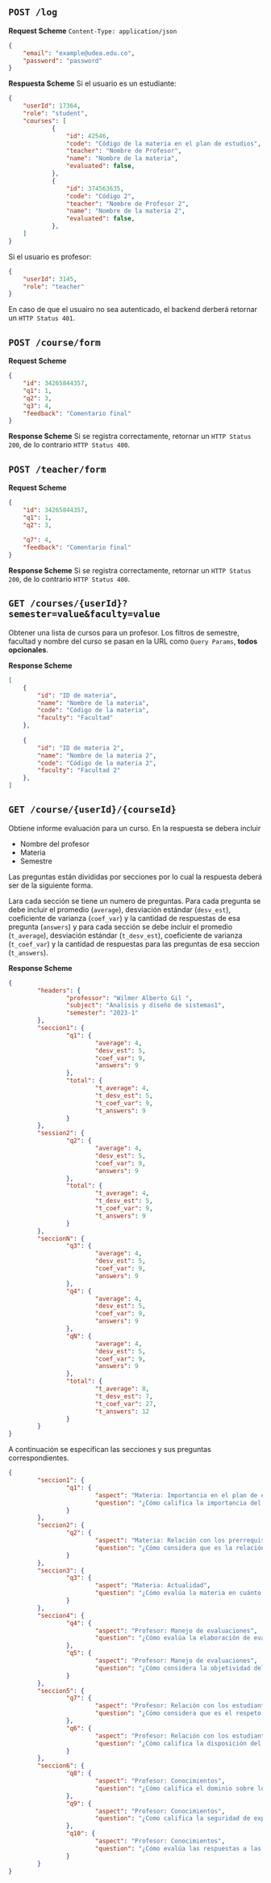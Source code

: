 
## `POST /log`

**Request Scheme**
`Content-Type: application/json`
```json
{
	"email": "example@udea.edu.co",
	"password": "password"
}
```
**Respuesta Scheme**
Si el usuario es un estudiante:
```json
{
	"userId": 17364,
	"role": "student",
	"courses": [
			{
				"id": 42546,
				"code": "Código de la materia en el plan de estudios",
				"teacher": "Nombre de Profesor",
				"name": "Nombre de la materia",
				"evaluated": false,
			},
			{
				"id": 374563635,
				"code": "Código 2",
				"teacher": "Nombre de Profesor 2",
				"name": "Nombre de la materia 2",
				"evaluated": false,
			},
	]
}
```

Si el usuario es profesor:
```json
{
	"userId": 3145,
	"role": "teacher"
}
```

En caso de que el usuairo no sea autenticado, el backend derberá retornar un `HTTP Status 401`.

## `POST /course/form`

**Request Scheme**

```json
{
	"id": 34265844357,
	"q1": 1,
	"q2": 3,
	"q3": 4,
	"feedback": "Comentario final"
}
```

**Response Scheme**
Si se registra correctamente, retornar un `HTTP Status 200`, de lo contrario `HTTP Status 400`.

## `POST /teacher/form`

**Request Scheme**

```json
{
	"id": 34265844357,
	"q1": 1,
	"q2": 3,
	
	"q7": 4,
	"feedback": "Comentario final"
}
```

**Response Scheme**
Si se registra correctamente, retornar un `HTTP Status 200`, de lo contrario `HTTP Status 400`.

## `GET /courses/{userId}?semester=value&faculty=value`

Obtener una lista de cursos para un profesor. Los filtros de semestre, facultad y nombre del curso se pasan en la URL como `Query Params`, **todos opcionales**.

**Response Scheme**
```json
[
	{
		"id": "ID de materia",
		"name": "Nombre de la materia",
		"code": "Código de la materia",
		"faculty": "Facultad"
	},
	
	{
		"id": "ID de materia 2",
		"name": "Nombre de la materia 2",
		"code": "Código de la materia 2",
		"faculty": "Facultad 2"
	},
]
```

## `GET /course/{userId}/{courseId}`

Obtiene informe evaluación para un curso. En la respuesta se debera incluir
 - Nombre del profesor
 - Materia
 - Semestre

 Las preguntas están divididas por secciones por lo cual la respuesta deberá ser de la siguiente forma.

 Lara cada sección se tiene un numero de preguntas. Para cada pregunta se debe incluir 
 el promedio (`average`), desviación estándar (`desv_est`),  coeficiente de varianza (`coef_var`) 
 y la cantidad de respuestas de esa pregunta (`answers`) y para cada sección se debe incluir
 el promedio (`t_average`), desviación estándar (`t_desv_est`),  coeficiente de varianza (`t_coef_var`) 
 y la cantidad de respuestas para las preguntas de esa seccion (`t_answers`).

 **Response Scheme**
```json
{
        "headers": {
                "professor": "Wilmer Alberto Gil ",
                "subject": "Analisis y diseño de sistemas1",
                "semester": "2023-1"
        },
        "seccion1": {
                "q1": {
                        "average": 4,
                        "desv_est": 5,
                        "coef_var": 9,
                        "answers": 9
                },
                "total": {
                        "t_average": 4,
                        "t_desv_est": 5,
                        "t_coef_var": 9,
                        "t_answers": 9
                }
        },
        "session2": {
                "q2": {
                        "average": 4,
                        "desv_est": 5,
                        "coef_var": 9,
                        "answers": 9
                },
                "total": {
                        "t_average": 4,
                        "t_desv_est": 5,
                        "t_coef_var": 9,
                        "t_answers": 9
                }
        },
        "seccionN": {
                "q3": {
                        "average": 4,
                        "desv_est": 5,
                        "coef_var": 9,
                        "answers": 9
                },
                "q4": {
                        "average": 4,
                        "desv_est": 5,
                        "coef_var": 9,
                        "answers": 9
                },
                "qN": {
                        "average": 4,
                        "desv_est": 5,
                        "coef_var": 9,
                        "answers": 9
                },
                "total": {
                        "t_average": 8,
                        "t_desv_est": 7,
                        "t_coef_var": 27,
                        "t_answers": 12
                }
        }
}
```

A continuación se especifican las secciones y sus preguntas correspondientes.

```json
{
        "seccion1": {
                "q1": {
                        "aspect": "Materia: Importancia en el plan de estudios",
                        "question": "¿Cómo califica la importancia del curso dentro del plan de estudios?"
                }
        },
        "seccion2": {
                "q2": {
                        "aspect": "Materia: Relación con los prerrequisitos",
                        "question": "¿Cómo considera que es la relación de la materia con sus prerrequisitos?"
                }
        },
        "seccion3": {
                "q3": {
                        "aspect": "Materia: Actualidad",
                        "question": "¿Cómo evalúa la materia en cuánto a la actualidad y vigencia de sus temas?"
                }
        },
        "seccion4": {
                "q4": {
                        "aspect": "Profesor: Manejo de evaluaciones",
                        "question": "¿Cómo evalúa la elaboración de evaluaciones y exámenes del profesor?"
                },
                "q5": {
                        "aspect": "Profesor: Manejo de evaluaciones",
                        "question": "¿Cómo considera la objetividad del profesor a la hora de calificar?"
                }
        },
        "seccion5": {
                "q7": {
                        "aspect": "Profesor: Relación con los estudiantes",
                        "question": "¿Cómo considera que es el respeto y ecuanimidad con los estudiantes?"
                },
                "q6": {
                        "aspect": "Profesor: Relación con los estudiantes",
                        "question": "¿Cómo califica la disposición del profesor a atender dudas fuera del horario regular?"
                }
        },
        "seccion6": {
                "q8": {
                        "aspect": "Profesor: Conocimientos",
                        "question": "¿Cómo califica el dominio sobre los temas explicados por parte del profesor?"
                },
                "q9": {
                        "aspect": "Profesor: Conocimientos",
                        "question": "¿Como califica la seguridad de exposición del profesor?"
                },
                "q10": {
                        "aspect": "Profesor: Conocimientos",
                        "question": "¿Cómo evalúa las respuestas a las preguntas e inquietudes de los estudiantes?"
                }
        }
}
```

